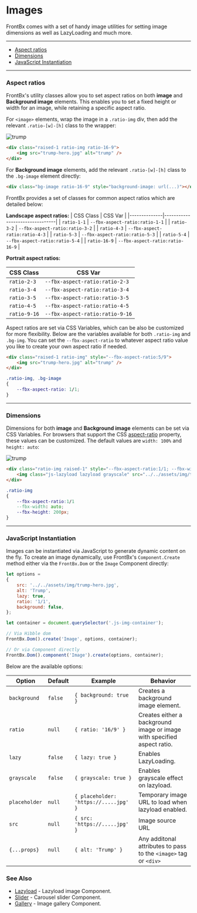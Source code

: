 # Images

FrontBx comes with a set of handy image utilities for setting image dimensions as well as LazyLoading and much more.

---

*   [Aspect ratios](#aspect-ratios)
*   [Dimensions](#aspect-ratios)
*   [JavaScript Instantiation](#javaScript-instantiation)

---

### Aspect ratios

FrontBx's utility classes allow you to set aspect ratios on both **image** and **Background image** elements. This enables you to set a fixed height or width for an image, while retaining a specific aspect ratio.

For `<image>` elements, wrap the image in a `.ratio-img` div, then add the relevant `.ratio-[w]-[h]` class to the wrapper:

<div class="code-content-example">
    <div class="flex-row-fluid align-cols-center">
    	<div class="col-12 col-md-8 col-lg-5">
        	<div class="raised-1 ratio-img ratio-16-9">
        		<img src="../../assets/img/trump-hero.jpg" alt="trump" />
        	</div>
        </div>
    </div>
</div>

```html
<div class="raised-1 ratio-img ratio-16-9">
	<img src="trump-hero.jpg" alt="trump" />
</div>
```

For **Background image** elements, add the relevant `.ratio-[w]-[h]` class to the `.bg-image` element directly:

<div class="code-content-example">
    <div class="flex-row-fluid align-cols-center">
    	<div class="col-12 col-md-8 col-lg-5">
        	<div class="bg-image ratio-16-9 raised-1" style="background-image: url(../../assets/img/trump-hero.jpg)"></div>
        </div>
    </div>
</div>

```html
<div class="bg-image ratio-16-9" style="background-image: url(...)"></div>
```

FrontBx provides a set of classes for common aspect ratios which are detailed below:

**Landscape aspect ratios:**
| CSS Class    | CSS Var                        |
|--------------|--------------------------------|
| `ratio-1-1`  | `--fbx-aspect-ratio:ratio-1-1`  |
| `ratio-3-2`  | `--fbx-aspect-ratio:ratio-3-2`  |
| `ratio-4-3`  | `--fbx-aspect-ratio:ratio-4-3`  |
| `ratio-5-3`  | `--fbx-aspect-ratio:ratio-5-3`  |
| `ratio-5-4`  | `--fbx-aspect-ratio:ratio-5-4`  |
| `ratio-16-9` | `--fbx-aspect-ratio:ratio-16-9` |


**Portrait aspect ratios:**

| CSS Class    | CSS Var                        |
|--------------|--------------------------------|
| `ratio-2-3`  | `--fbx-aspect-ratio:ratio-2-3`  |
| `ratio-3-4`  | `--fbx-aspect-ratio:ratio-3-4`  |
| `ratio-3-5`  | `--fbx-aspect-ratio:ratio-3-5`  |
| `ratio-4-5`  | `--fbx-aspect-ratio:ratio-4-5`  |
| `ratio-9-16` | `--fbx-aspect-ratio:ratio-9-16` |


Aspect ratios are set via CSS Variables, which can be also be customized for more flexibility. Below are the variables available for both `.ratio-img` and `.bg-img`. You can set the `--fbx-aspect-ratio` to whatever aspect ratio value you like to create your own aspect ratio if needed.

```html
<div class="raised-1 ratio-img" style="--fbx-aspect-ratio:5/9">
	<img src="trump-hero.jpg" alt="trump" />
</div>

```
```css
.ratio-img, .bg-image
{
    --fbx-aspect-ratio: 1/1;
}
```

---

### Dimensions

Dimensions for both **image** and **Background image** elements can be set via CSS Variables. For browsers that support the CSS [aspect-ratio](https://caniuse.com/mdn-css_properties_aspect-ratio) property, these values can be customized. The default values are `width: 100%` and `height: auto`:

<div class="code-content-example">
    <div class="flex-row align-cols-center">
        <div class="col col-md-8 col-lg-4">
            <div class="ratio-img raised-1" style="--fbx-aspect-ratio:1/1;">
				<img class="js-lazyload lazyload grayscale" src="../../assets/img/trump-hero_thumb.jpg" data-src="../../assets/img/trump-hero.jpg" alt="trump" />
			</div>
        </div>
    </div>
</div>

```html
<div class="ratio-img raised-1" style="--fbx-aspect-ratio:1/1; --fbx-width: auto;--fbx-height: 200px;">
	<img class="js-lazyload lazyload grayscale" src="../../assets/img/trump-hero_thumb.jpg" data-src="../../assets/img/trump-hero.jpg" alt="trump" />
</div>
```
```css
.ratio-img
{
	--fbx-aspect-ratio:1/1
    --fbx-width: auto;
    --fbx-height: 200px;
}
```

---

### JavaScript Instantiation

Images can be instantiated via JavaScript to generate dynamic content on the fly. To create an image dynamically, use FrontBx's `Component.Create` method either via the `FrontBx.Dom` or the `Image` Component directly:

<div class="code-content-example">
    <div class="flex-row-fluid align-cols-center-x align-cols-top col-gaps-xs row-gaps-xs">
    	<div class="col-3 js-img-container">
    	</div>
    </div>
</div>

```JavaScript
let options =
{
	src: '../../assets/img/trump-hero.jpg',
	alt: 'Trump',
	lazy: true,
	ratio: '1/1',
	background: false,
};

let container = document.querySelector('.js-img-container');

// Via Hibble dom
FrontBx.Dom().create('Image', options, container);

// Or via Component directly
FrontBx.Dom().component('Image').create(options, container);
```

<script>
window.addEventListener('FrontBx:ready', () => 
{
	let options =
	{
		src: '../../assets/img/trump-hero.jpg',
		alt: 'Trump',
		lazy: true,
		ratio: '1/1',
		background: false,
	};

	FrontBx.Dom().create('Image', options, FrontBx._().find('.js-img-container'));
});

</script>

Below are the available options:


| Option        | Default | Example                               | Behavior                                                                |
|---------------|---------|---------------------------------------|-------------------------------------------------------------------------|
| `background`  | `false` | `{ background: true }`                | Creates a background image element.                                     |
| `ratio`       | `null`  | `{ ratio: '16/9' }`                   | Creates either a background image or image with specified aspect ratio. |
| `lazy`        | `false` | `{ lazy: true }`                      | Enables LazyLoading.                                                    |
| `grayscale`   | `false` | `{ grayscale: true }`                 | Enables grayscale effect on lazyload.                                   |
| `placeholder` | `null`  | `{ placeholder: 'https://.....jpg' }` | Temporary image URL to load when lazyload enabled.                      |
| `src`         | `null`  | `{ src: 'https://.....jpg' }`         | Image source URL                                                        |
| `{...props}`  | `null`  | `{ alt: 'Trump' }`                    | Any additonal attributes to pass to the `<image>` tag or `<div>`        |


### See Also

*   [Lazyload](../../images/lazy-load/index.html) - Lazyload image Component.
*   [Slider](../../images/slider/index.html) - Carousel slider Component.
*   [Gallery](../../images/gallery/index.html) - Image gallery Component.

